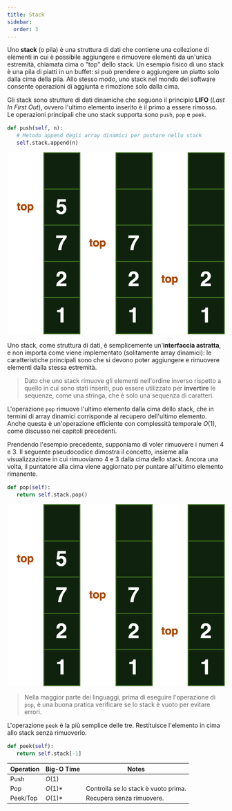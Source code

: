 ```yaml
---
title: Stack
sidebar:
  order: 3
---
```


Uno **stack** (o pila) è una struttura di dati che contiene una collezione di elementi in cui è possibile aggiungere e rimuovere elementi da un'unica estremità, chiamata cima o "top" dello stack. Un esempio fisico di uno stack è una pila di piatti in un buffet: si può prendere o aggiungere un piatto solo dalla cima della pila. Allo stesso modo, uno stack nel mondo del software consente operazioni di aggiunta e rimozione solo dalla cima.

Gli stack sono strutture di dati dinamiche che seguono il principio **LIFO** (*Last In First Out*), ovvero l'ultimo elemento inserito è il primo a essere rimosso. Le operazioni principali che uno stack supporta sono `push`, `pop` e `peek`.

```python
def push(self, n):
   # Metodo append degli array dinamici per pushare nello stack
   self.stack.append(n)
```

![stack](/src/assets/stack-1.png)

Uno stack, come struttura di dati, è semplicemente un'**interfaccia astratta**, e non importa come viene implementato (solitamente array dinamici): le caratteristiche principali sono che si devono poter aggiungere e rimuovere elementi dalla stessa estremità.

> Dato che uno stack rimuove gli elementi nell'ordine inverso rispetto a quello in cui sono stati inseriti, può essere utilizzato per **invertire** le sequenze, come una stringa, che è solo una sequenza di caratteri.

L'operazione `pop` rimuove l'ultimo elemento dalla cima dello stack, che in termini di array dinamici corrisponde al recupero dell'ultimo elemento. Anche questa è un'operazione efficiente con complessità temporale $O(1)$, come discusso nei capitoli precedenti.

Prendendo l'esempio precedente, supponiamo di voler rimuovere i numeri 4 e 3. Il seguente pseudocodice dimostra il concetto, insieme alla visualizzazione in cui rimuoviamo 4 e 3 dalla cima dello stack. Ancora una volta, il puntatore alla cima viene aggiornato per puntare all'ultimo elemento rimanente.

```python
def pop(self):
   return self.stack.pop()
```

![stack-2](/src/assets/stack-1.png)

> Nella maggior parte dei linguaggi, prima di eseguire l'operazione di `pop`, è una buona pratica verificare se lo stack è vuoto per evitare errori.

L'operazione `peek` è la più semplice delle tre. Restituisce l'elemento in cima allo stack senza rimuoverlo.

```python
def peek(self):
   return self.stack[-1]
```

| Operation | Big-O Time | Notes                                |
| --------- | ---------- | ------------------------------------ |
| Push      | $O(1)$     |                                      |
| Pop       | $O(1)*$    | Controlla se lo stack è vuoto prima. |
| Peek/Top  | $O(1)*$    | Recupera senza rimuovere.            |
